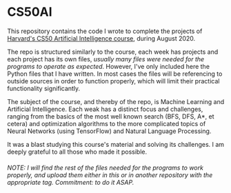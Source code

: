# CS50AI


This repository contains the code I wrote to complete the projects of <a href="https://cs50.harvard.edu/ai/2020/">Harvard's CS50 Artificial Intelligence course</a>, during August 2020.

The repo is structured similarly to the course, each week has projects and each project has its own files, _usually many files were needed for the programs to operate as expected_. However, I've only included here the Python files that I have written. In most cases the files will be referencing to outside sources in order to function properly, which will limit their practical functionality significantly.

The subject of the course, and thereby of the repo, is Machine Learning and Artificial Intelligence. Each weak has a distinct focus and challenges, ranging from the basics of the most well known search (BFS, DFS, A*, et cetera) and optimization algorithms to the more complicated topics of Neural Networks (using TensorFlow) and Natural Language Processing.

It was a blast studying this course's material and solving its challenges. I am deeply grateful to all those who made it possible.



###### NOTE: I will find the rest of the files needed for the programs to work properly, and upload them either in this or in another repository with the appropriate tag. Commitment: to do it ASAP.

